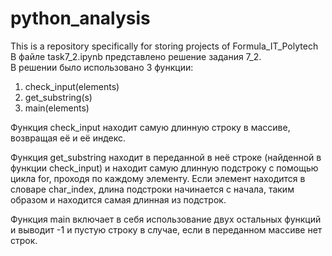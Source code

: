 # python_analysis
This is a repository specifically for storing projects of Formula_IT_Polytech	
В файле task7_2.ipynb представлено решение задания 7_2.  
В решении было использовано 3 функции:	
1) check_input(elements)	
2) get_substring(s)	
3) main(elements)

Функция check_input находит самую длинную строку в массиве, возвращая её и её индекс.	

Функция get_substring находит в переданной в неё строке (найденной в функции check_input) и находит самую длинную подстроку с помощью цикла for, проходя по каждому элементу. Если элемент находится в словаре char_index, длина подстроки начинается с начала, таким образом и находится самая длинная из подстрок.	

Функция main включает в себя использование двух остальных функций и выводит -1 и пустую строку в случае, если в переданном массиве нет строк.	
